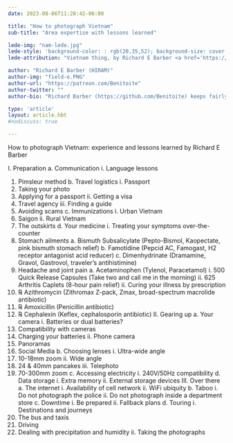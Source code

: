 ```yaml
---
date: 2023-08-06T11:28:42-00:00 

title: "How to photograph Vietnam"
sub-title: "Area expertise with lessons learned"

lede-img: "nam-lede.jpg"
lede-style: 'background-color: : rgb(20,35,52); background-size: cover;'
lede-attribution: "Vietnam thing, by Richard E Barber <a href='https://creativecommons.org/licenses/by-nc/4.0/' class='cc' title='Licensed under Creative Commons Attribution-NonCommercial 4.0 International License'>cbn</a>"

author: "Richard E Barber (HIRAM)"
author-img: "field-e.PNG"
author-url: "https://patreon.com/Benitoite"
author-twitter: ""
author-bio: "Richard Barber (https://github.com/Benitoite) keeps fairly busy producing signed and notarized universal MacOS application bundles for RawTherapee, LuminanceHDR, Filmulator, HDRMerge and other great free photography software.  If you love free software, consider joining his Patreon, https://patreon.com/Benitoite"

type: 'article'
layout: article.hbt
#nodiscuss: true

---
```





How to photograph Vietnam: experience and lessons learned
by Richard E Barber

I.	Preparation
a.	Communication
i.	Language lessons
1.	Pimsleur method
b.	Travel logistics
i.	Passport
1.	Taking your photo
2.	Applying for a passport
ii.	Getting a visa
1.	Travel agency
iii.	Finding a guide
1.	Avoiding scams
c.	Immunizations
i.	Urban Vietnam
1.	Saigon
ii.	Rural Vietnam
1.	The outskirts
d.	Your medicine
i.	Treating your symptoms over-the-counter
1.	Stomach ailments
a.	Bismuth Subsalicylate  (Pepto-Bismol, Kaopectate, pink bismuth stomach relief)
b.	Famotidine (Pepcid AC, Famogast, H2 receptor antagonist acid reducer)
c.	Dimenhydrinate (Dramamine, Gravol, Gastrovol, traveler’s antihistimine)
2.	Headache and joint pain
a.	Acetaminophen (Tylenol, Paracetamol)
i.	500 Quick Release Capsules (Take two and call me in the morning)
ii.	625 Arthritis Caplets (8-hour pain relief)
ii.	Curing your illness by prescription
1.	℞ Azithromycin (Zithromax Z-pack, Zmax, broad-spectrum macrolide antibiotic)
2.	℞ Amoxicillin (Penicillin antibiotic)
3.	℞ Cephalexin (Keflex, cephalosporin antibiotic)
II.	Gearing up
a.	Your camera
i.	Batteries or dual batteries?
1.	Compatibility with cameras
2.	Charging your batteries
ii.	Phone camera
1.	Panoramas
2.	Social Media
b.	Choosing lenses
i.	Ultra-wide angle
1.	10-18mm zoom
ii.	Wide angle
1.	24 & 40mm pancakes
iii.	Telephoto
1.	70-300mm zoom
c.	Accessing electricity
i.	240V/50Hz compatibility
d.	Data storage
i.	Extra memory
ii.	External storage devices
III.	Over there
a.	The internet
i.	Availability of cell network
ii.	WiFi ubiquity
b.	Taboo
i.	Do not photograph the police
ii.	Do not photograph inside a department store
c.	Downtime
i.	Be prepared
ii.	Fallback plans
d.	Touring
i.	Destinations and journeys
1.	The bus and taxis
2.	Driving
3.	Dealing with precipitation and humidity
ii.	Taking the photographs


